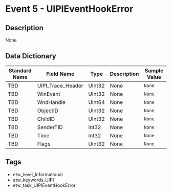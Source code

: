 # Event 5 - UIPIEventHookError

## Description
None

## Data Dictionary
|Standard Name|Field Name|Type|Description|Sample Value|
|---|---|---|---|---|
|TBD|UIPI_Trace_Header|UInt32|None|`None`|
|TBD|WinEvent|UInt32|None|`None`|
|TBD|WndHandle|UInt64|None|`None`|
|TBD|ObjectID|UInt32|None|`None`|
|TBD|ChildID|UInt32|None|`None`|
|TBD|SenderTID|Int32|None|`None`|
|TBD|Time|Int32|None|`None`|
|TBD|Flags|UInt32|None|`None`|

## Tags
* etw_level_Informational
* etw_keywords_UIPI
* etw_task_UIPIEventHookError
